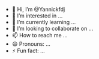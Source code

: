- 👋 Hi, I’m @Yannickfdj
- 👀 I’m interested in ...
- 🌱 I’m currently learning ...
- 💞️ I’m looking to collaborate on ...
- 📫 How to reach me ...
- 😄 Pronouns: ...
- ⚡ Fun fact: ...

<!---
Yannickfdj/Yannickfdj is a ✨ special ✨ repository because its `README.md` (this file) appears on your GitHub profile.
You can click the Preview link to take a look at your changes.
--->

